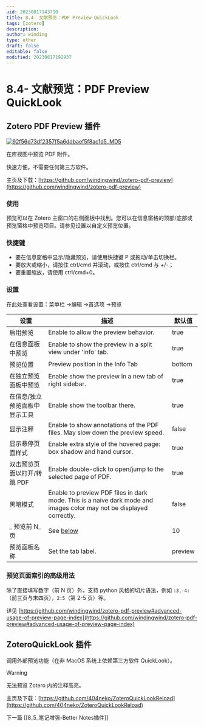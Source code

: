 ```yaml
---
uid: 20230817143710
title: 8.4- 文献预览：PDF Preview QuickLook
tags: [zotero]
description: 
author: winding
type: other
draft: false
editable: false
modified: 20230817192937
---
```


# 8.4- 文献预览：PDF Preview QuickLook

## Zotero PDF Preview 插件

[![92f56d73df2357f5a6ddbaef5f8ac1d5_MD5](https://cdn.pkmer.cn/images/202308171546663.gif!pkmer)](https://github.com/windingwind/zotero-pdf-preview/blob/master/image/README/teaser.gif)

在库视图中预览 PDF 附件。

快速方便。不需要任何第三方软件。

主页及下载：[https://github.com/windingwind/zotero-pdf-preview](https://github.com/windingwind/zotero-pdf-preview)

### 使用

预览可以在 Zotero 主窗口的右侧面板中找到。您可以在信息窗格的顶部/底部或预览窗格中预览项目。请参见设置以自定义预览位置。

### 快捷键

- 要在信息窗格中显示/隐藏预览，请使用快捷键 P 或拖动/单击切换栏。
- 要放大或缩小，请按住 ctrl/cmd 并滚动，或按住 ctrl/cmd 与 +/-；
- 要重置缩放，请使用 ctrl/cmd+0。

### 设置

在此处查看设置：菜单栏 ->编辑 ->首选项 ->预览

| **设置** | **描述** | **默认值** |
| --- | --- | --- |
| 启用预览 | Enable to allow the preview behavior. | true |
| 在信息面板中预览 | Enable to show the preview in a split view under 'info' tab. | true |
| 预览位置 | Preview position in the Info Tab | bottom |
| 在独立预览面板中预览 | Enable show the preview in a new tab of right sidebar. | true |
| 在信息/独立预览面板中显示工具 | Enable show the toolbar there. | true |
| 显示注释 | Enable to show annotations of the PDF files. May slow down the preview speed. | false |
| 显示悬停页面样式 | Enable extra style of the hovered page: box shadow and hand cursor. | true |
| 双击预览页面以打开/转跳 PDF | Enable double-click to open/jump to the selected page of PDF. | true |
| 黑暗模式 | Enable to preview PDF files in dark mode. This is a naive dark mode and images color may not be displayed correctly. | false |
| \_ 预览前 N\_ 页 | See [below](https://github.com/windingwind/zotero-pdf-preview#advanced-usage-of-preview-page-index) | 10 |
| 预览面板名称 | Set the tab label. | preview |

### 预览页面索引的高级用法

除了直接填写数字（前 N 页）外，支持 python 风格的切片语法，例如 `:3,-4:`（前三页与末四页），`2:5`（第 2-5 页）等。

详见 [https://github.com/windingwind/zotero-pdf-preview#advanced-usage-of-preview-page-index](https://github.com/windingwind/zotero-pdf-preview#advanced-usage-of-preview-page-index)

## ZoteroQuickLook 插件

调用外部预览功能（在非 MacOS 系统上依赖第三方软件 QuickLook）。

> [!warning]
> 无法预览 Zotero 内的注释高亮。

 主页及下载：[https://github.com/404neko/ZoteroQuickLookReload](https://github.com/404neko/ZoteroQuickLookReload)

下一篇 [[8_5_笔记增强-Better Notes插件]]